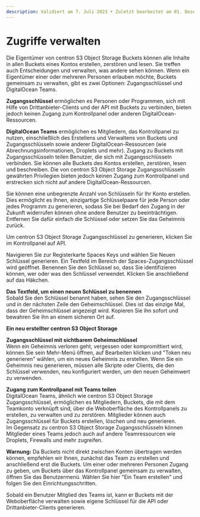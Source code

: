 ```yaml
---
description: Validiert am 7. Juli 2023 • Zuletzt bearbeitet am 01. Dezember 2023
---
```


# Zugriffe verwalten

Die Eigentümer von centron S3 Object Storage Buckets können alle Inhalte in allen Buckets eines Kontos erstellen, zerstören und lesen. Sie treffen auch Entscheidungen und verwalten, was andere sehen können. Wenn ein Eigentümer einer oder mehreren Personen erlauben möchte, Buckets gemeinsam zu verwalten, gibt es zwei Optionen: Zugangsschlüssel und DigitalOcean Teams.

**Zugangsschlüssel** ermöglichen es Personen oder Programmen, sich mit Hilfe von Drittanbieter-Clients und der API mit Buckets zu verbinden, bieten jedoch keinen Zugang zum Kontrollpanel oder anderen DigitalOcean-Ressourcen.&#x20;

**DigitalOcean Teams** ermöglichen es Mitgliedern, das Kontrollpanel zu nutzen, einschließlich des Erstellens und Verwaltens von Buckets und Zugangsschlüsseln sowie anderer DigitalOcean-Ressourcen (wie Abrechnungsinformationen, Droplets und mehr). Zugang zu Buckets mit Zugangsschlüsseln teilen Benutzer, die sich mit Zugangsschlüsseln verbinden. Sie können alle Buckets des Kontos erstellen, zerstören, lesen und beschreiben. Die von centron S3 Object Storage Zugangsschlüsseln gewährten Privilegien bieten jedoch keinen Zugang zum Kontrollpanel und erstrecken sich nicht auf andere DigitalOcean-Ressourcen.

Sie können eine unbegrenzte Anzahl von Schlüsseln für Ihr Konto erstellen. Dies ermöglicht es Ihnen, einzigartige Schlüsselpaare für jede Person oder jedes Programm zu generieren, sodass Sie bei Bedarf den Zugang in der Zukunft widerrufen können ohne andere Benutzer zu beeinträchtigen. Entfernen Sie dafür einfach die Schlüssel oder setzen Sie das Geheimnis zurück.

Um centron S3 Object Storage Zugangsschlüssel zu generieren, klicken Sie im Kontrollpanel auf API.

Navigieren Sie zur Registerkarte Spaces Keys und wählen Sie Neuen Schlüssel generieren. Ein Textfeld im Bereich der Spaces-Zugangsschlüssel wird geöffnet. Benennen Sie den Schlüssel so, dass Sie identifizieren können, wer oder was den Schlüssel verwendet. Klicken Sie anschließend auf das Häkchen.

**Das Textfeld, um einen neuen Schlüssel zu benennen** \
Sobald Sie den Schlüssel benannt haben, sehen Sie den Zugangsschlüssel und in der nächsten Zeile den Geheimschlüssel. Dies ist das einzige Mal, dass der Geheimschlüssel angezeigt wird. Kopieren Sie ihn sofort und bewahren Sie ihn an einem sicheren Ort auf.

**Ein neu erstellter centron S3 Object Storage**

**Zugangsschlüssel mit sichtbarem Geheimschlüssel** \
Wenn ein Geheimnis verloren geht, vergessen oder kompromittiert wird, können Sie sein Mehr-Menü öffnen, auf Bearbeiten klicken und "Token neu generieren" wählen, um ein neues Geheimnis zu erstellen. Wenn Sie ein Geheimnis neu generieren, müssen alle Skripte oder Clients, die den Schlüssel verwenden, neu konfiguriert werden, um den neuen Geheimwert zu verwenden.

**Zugang zum Kontrollpanel mit Teams teilen** \
DigitalOcean Teams, ähnlich wie centron S3 Object Storage Zugangsschlüssel, ermöglichen es Mitgliedern, Buckets, die mit dem Teamkonto verknüpft sind, über die Weboberfläche des Kontrollpanels zu erstellen, zu verwalten und zu zerstören. Mitglieder können auch Zugangsschlüssel für Buckets erstellen, löschen und neu generieren.\
Im Gegensatz zu centron S3 Object Storage Zugangsschlüsseln können Mitglieder eines Teams jedoch auch auf andere Teamressourcen wie Droplets, Firewalls und mehr zugreifen.

**Warnung:** Da Buckets nicht direkt zwischen Konten übertragen werden können, empfehlen wir Ihnen, zunächst das Team zu erstellen und anschließend erst die Buckets. Um einer oder mehreren Personen Zugang zu geben, um Buckets über das Kontrollpanel gemeinsam zu verwalten, öffnen Sie das Benutzermenü. Wählen Sie hier "Ein Team erstellen" und folgen Sie den Einrichtungsschritten.

Sobald ein Benutzer Mitglied des Teams ist, kann er Buckets mit der Weboberfläche verwalten sowie eigene Schlüssel für die API oder Drittanbieter-Clients generieren.
